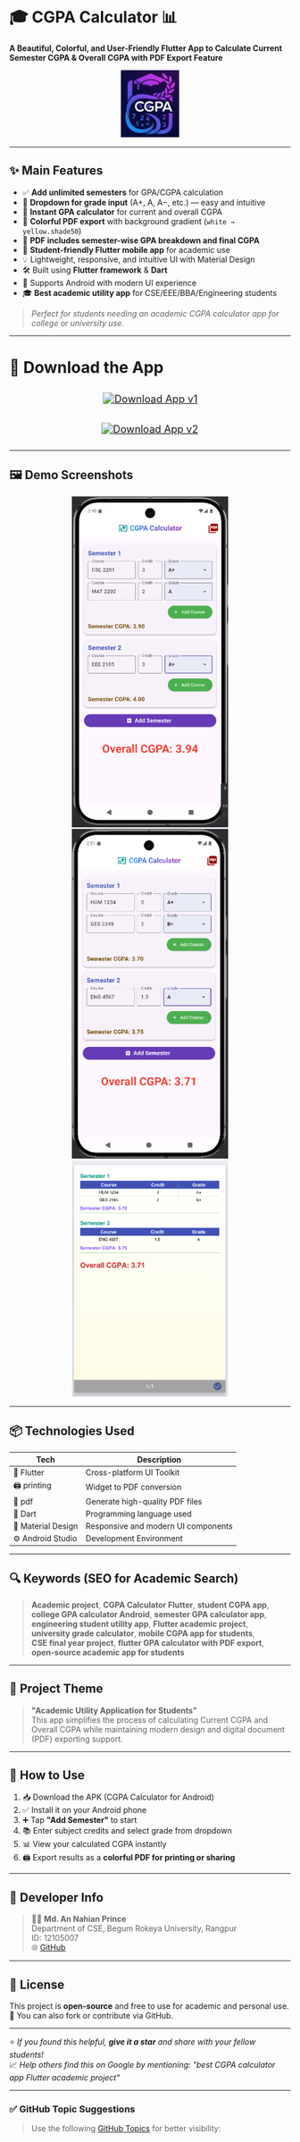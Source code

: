 # 🎓 CGPA Calculator 📊  
**A Beautiful, Colorful, and User-Friendly Flutter App to Calculate Current Semester CGPA & Overall CGPA with PDF Export Feature**

<div align="center">
  <img src="https://github.com/CodderPrince/Images/blob/main/cgpaIcon3C.png" alt="CGPA Calculator Logo" width="120" />
</div>

---

## ✨ Main Features

- ✅ **Add unlimited semesters** for GPA/CGPA calculation  
- 🎯 **Dropdown for grade input** (A+, A, A−, etc.) — easy and intuitive  
- 🧮 **Instant GPA calculator** for current and overall CGPA  
- 🎨 **Colorful PDF export** with background gradient (`white → yellow.shade50`)  
- 📄 **PDF includes semester-wise GPA breakdown and final CGPA**  
- 📲 **Student-friendly Flutter mobile app** for academic use  
- 💡 Lightweight, responsive, and intuitive UI with Material Design  
- 🛠️ Built using **Flutter framework** & **Dart**  
- 📱 Supports Android with modern UI experience  
- 🎓 **Best academic utility app** for CSE/EEE/BBA/Engineering students  

> _Perfect for students needing an academic CGPA calculator app for college or university use._

---

# 🚀 Download the App

<div align="center" style="margin-top: 20px; margin-bottom: 20px;"> 
  <a href="https://github.com/CodderPrince/Images/blob/main/CGPA%20Calculator1.apk" target="_blank"> 
    <img src="https://img.shields.io/badge/⬇️%20Download%20CGPA%20Calculator%20v1%20-%20APK%20🟢-brightgreen?style=for-the-badge&logo=android" alt="Download App v1" style="margin: 10px; transform: scale(1.3);" /> 
  </a>
<br><br>
  <a href="https://github.com/CodderPrince/Images/blob/main/CGPA%20Calculator.apk" target="_blank"> 
    <img src="https://img.shields.io/badge/⬇️%20Download%20CGPA%20Calculator%20v2%20🔥%20-%20APK%20🔵-blue?style=for-the-badge&logo=google-play" alt="Download App v2" style="margin: 10px; transform: scale(1.3);" /> 
  </a> 
</div>

---

## 🖼️ Demo Screenshots

<p align="center">
  <img src="https://github.com/CodderPrince/Images/blob/main/demo1.png" width="280" />
  <img src="https://github.com/CodderPrince/Images/blob/main/demo2.png" width="280" />
  <img src="https://github.com/CodderPrince/Images/blob/main/demo3.png" width="280" />
</p>

---

## 📦 Technologies Used

| Tech | Description |
|------|-------------|
| 💙 Flutter | Cross-platform UI Toolkit |
| 🖨️ printing | Widget to PDF conversion |
| 📄 pdf | Generate high-quality PDF files |
| 📲 Dart | Programming language used |
| 📁 Material Design | Responsive and modern UI components |
| ⚙️ Android Studio | Development Environment |

---

## 🔍 Keywords (SEO for Academic Search)

> **Academic project**, **CGPA Calculator Flutter**, **student CGPA app**,  
> **college GPA calculator Android**, **semester GPA calculator app**,  
> **engineering student utility app**, **Flutter academic project**,  
> **university grade calculator**, **mobile CGPA app for students**,  
> **CSE final year project**, **flutter GPA calculator with PDF export**,  
> **open-source academic app for students**

---

## 🧠 Project Theme

> **"Academic Utility Application for Students"**  
> This app simplifies the process of calculating Current CGPA and Overall CGPA while maintaining modern design and digital document (PDF) exporting support.

---

## 📂 How to Use

1. 📥 Download the APK (CGPA Calculator for Android)  
2. ✅ Install it on your Android phone  
3. ➕ Tap **"Add Semester"** to start  
4. 📚 Enter subject credits and select grade from dropdown  
5. 📊 View your calculated CGPA instantly  
6. 🖨️ Export results as a **colorful PDF for printing or sharing**

---

## 💬 Developer Info

> 👨‍💻 **Md. An Nahian Prince**  
> Department of CSE, Begum Rokeya University, Rangpur  
> ID: 12105007  
> 🌐 [GitHub](https://github.com/CodderPrince)

---

## 📝 License

This project is **open-source** and free to use for academic and personal use.  
🔗 You can also fork or contribute via GitHub.

---

⭐️ _If you found this helpful, **give it a star** and share with your fellow students!_  
📈 _Help others find this on Google by mentioning: "best CGPA calculator app Flutter academic project"_

---

### ✅ GitHub Topic Suggestions

> Use the following [GitHub Topics](https://github.com/CodderPrince/Images) for better visibility:

